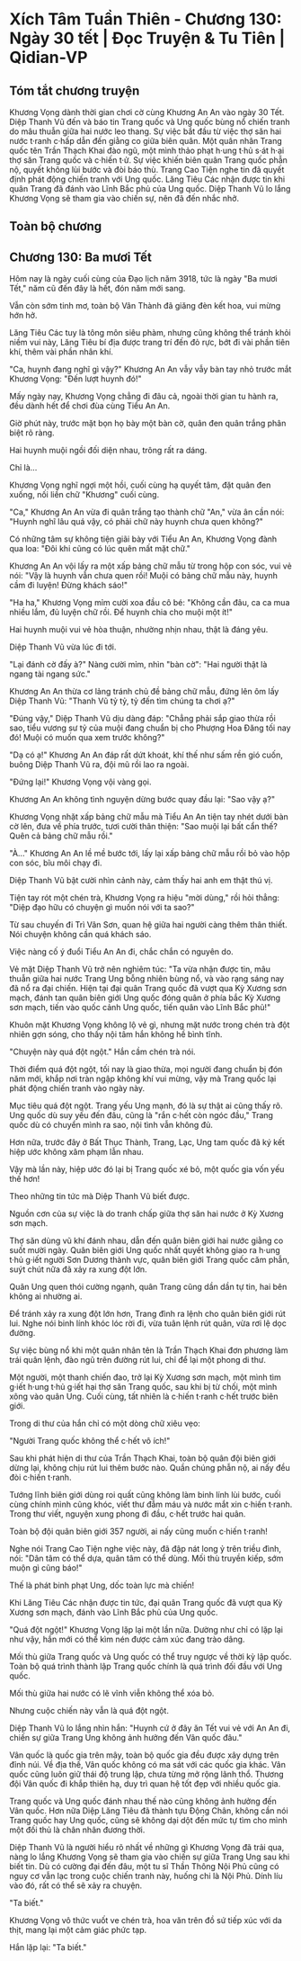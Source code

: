 # Xích Tâm Tuần Thiên - Chương 130: Ngày 30 tết | Đọc Truyện & Tu Tiên | Qidian-VP



## Tóm tắt chương truyện

Khương Vọng dành thời gian chơi cờ cùng Khương An An vào ngày 30 Tết. Diệp Thanh Vũ đến và báo tin Trang quốc và Ung quốc bùng nổ chiến tranh do mâu thuẫn giữa hai nước leo thang. Sự việc bắt đầu từ việc thợ săn hai nước t·ranh c·hấp dẫn đến giằng co giữa biên quân. Một quân nhân Trang quốc tên Trần Thạch Khai đào ngũ, một mình thảo phạt h·ung t·hủ s·át h·ại thợ săn Trang quốc và c·hiến t·ử. Sự việc khiến biên quân Trang quốc phẫn nộ, quyết không lùi bước và đòi báo thù. Trang Cao Tiện nghe tin đã quyết định phát động chiến tranh với Ung quốc. Lăng Tiêu Các nhận được tin khi quân Trang đã đánh vào Lĩnh Bắc phủ của Ung quốc. Diệp Thanh Vũ lo lắng Khương Vọng sẽ tham gia vào chiến sự, nên đã đến nhắc nhở.


## Toàn bộ chương

## Chương 130: Ba mươi Tết

Hôm nay là ngày cuối cùng của Đạo lịch năm 3918, tức là ngày "Ba mươi Tết," năm cũ đến đây là hết, đón năm mới sang.

Vẫn còn sớm tinh mơ, toàn bộ Vân Thành đã giăng đèn kết hoa, vui mừng hớn hở.

Lăng Tiêu Các tuy là tông môn siêu phàm, nhưng cũng không thể tránh khỏi niềm vui này, Lăng Tiêu bí địa được trang trí đến đỏ rực, bớt đi vài phần tiên khí, thêm vài phần nhân khí.

"Ca, huynh đang nghĩ gì vậy?" Khương An An vẫy vẫy bàn tay nhỏ trước mắt Khương Vọng: "Đến lượt huynh đó!"

Mấy ngày nay, Khương Vọng chẳng đi đâu cả, ngoài thời gian tu hành ra, đều dành hết để chơi đùa cùng Tiểu An An.

Giờ phút này, trước mặt bọn họ bày một bàn cờ, quân đen quân trắng phân biệt rõ ràng.

Hai huynh muội ngồi đối diện nhau, trông rất ra dáng.

Chỉ là...

Khương Vọng nghĩ ngợi một hồi, cuối cùng hạ quyết tâm, đặt quân đen xuống, nối liền chữ "Khương" cuối cùng.

"Ca," Khương An An vừa đi quân trắng tạo thành chữ "An," vừa ân cần nói: "Huynh nghĩ lâu quá vậy, có phải chữ này huynh chưa quen không?"

Có những tâm sự không tiện giãi bày với Tiểu An An, Khương Vọng đành qua loa: "Đôi khi cũng có lúc quên mất mặt chữ."

Khương An An vội lấy ra một xấp bảng chữ mẫu từ trong hộp con sóc, vui vẻ nói: "Vậy là huynh vẫn chưa quen rồi! Muội có bảng chữ mẫu này, huynh cầm đi luyện! Đừng khách sáo!"

"Ha ha," Khương Vọng mỉm cười xoa đầu cô bé: "Không cần đâu, ca ca mua nhiều lắm, đủ luyện chữ rồi. Để huynh chia cho muội một ít!"

Hai huynh muội vui vẻ hòa thuận, nhường nhịn nhau, thật là đáng yêu.

Diệp Thanh Vũ vừa lúc đi tới.

"Lại đánh cờ đấy à?" Nàng cười mỉm, nhìn "bàn cờ": "Hai người thật là ngang tài ngang sức."

Khương An An thừa cơ lảng tránh chủ đề bảng chữ mẫu, đứng lên ôm lấy Diệp Thanh Vũ: "Thanh Vũ tỷ tỷ, tỷ đến tìm chúng ta chơi ạ?"

"Đúng vậy," Diệp Thanh Vũ dịu dàng đáp: "Chẳng phải sắp giao thừa rồi sao, tiểu vương sư tỷ của muội đang chuẩn bị cho Phượng Hoa Đăng tối nay đó! Muội có muốn qua xem trước không?"

"Dạ có ạ!" Khương An An đáp rất dứt khoát, khí thế như sấm rền gió cuốn, buông Diệp Thanh Vũ ra, đội mũ rồi lao ra ngoài.

"Đứng lại!" Khương Vọng vội vàng gọi.

Khương An An không tình nguyện dừng bước quay đầu lại: "Sao vậy ạ?"

Khương Vọng nhặt xấp bảng chữ mẫu mà Tiểu An An tiện tay nhét dưới bàn cờ lên, đưa về phía trước, tươi cười thân thiện: "Sao muội lại bất cẩn thế? Quên cả bảng chữ mẫu rồi."

"À..." Khương An An lề mề bước tới, lấy lại xấp bảng chữ mẫu rồi bỏ vào hộp con sóc, bĩu môi chạy đi.

Diệp Thanh Vũ bật cười nhìn cảnh này, cảm thấy hai anh em thật thú vị.

Tiện tay rót một chén trà, Khương Vọng ra hiệu "mời dùng," rồi hỏi thẳng: "Diệp đạo hữu có chuyện gì muốn nói với ta sao?"

Từ sau chuyến đi Trì Vân Sơn, quan hệ giữa hai người càng thêm thân thiết. Nói chuyện không cần quá khách sáo.

Việc nàng cố ý đuổi Tiểu An An đi, chắc chắn có nguyên do.

Vẻ mặt Diệp Thanh Vũ trở nên nghiêm túc: "Ta vừa nhận được tin, mâu thuẫn giữa hai nước Trang Ung bỗng nhiên bùng nổ, và vào rạng sáng nay đã nổ ra đại chiến. Hiện tại đại quân Trang quốc đã vượt qua Kỳ Xương sơn mạch, đánh tan quân biên giới Ung quốc đóng quân ở phía bắc Kỳ Xương sơn mạch, tiến vào quốc cảnh Ung quốc, tiến quân vào Lĩnh Bắc phủ!"

Khuôn mặt Khương Vọng không lộ vẻ gì, nhưng mặt nước trong chén trà đột nhiên gợn sóng, cho thấy nội tâm hắn không hề bình tĩnh.

"Chuyện này quá đột ngột." Hắn cầm chén trà nói.

Thời điểm quá đột ngột, tối nay là giao thừa, mọi người đang chuẩn bị đón năm mới, khắp nơi tràn ngập không khí vui mừng, vậy mà Trang quốc lại phát động chiến tranh vào ngày này.

Mục tiêu quá đột ngột. Trang yếu Ung mạnh, đó là sự thật ai cũng thấy rõ. Ung quốc dù suy yếu đến đâu, cũng là "rắn c·hết còn ngóc đầu," Trang quốc dù có chuyển mình ra sao, nội tình vẫn không đủ.

Hơn nữa, trước đây ở Bất Thục Thành, Trang, Lạc, Ung tam quốc đã ký kết hiệp ước không xâm phạm lẫn nhau.

Vậy mà lần này, hiệp ước đó lại bị Trang quốc xé bỏ, một quốc gia vốn yếu thế hơn!

Theo những tin tức mà Diệp Thanh Vũ biết được.

Nguồn cơn của sự việc là do tranh chấp giữa thợ săn hai nước ở Kỳ Xương sơn mạch.

Thợ săn dùng vũ khí đánh nhau, dẫn đến quân biên giới hai nước giằng co suốt mười ngày. Quân biên giới Ung quốc nhất quyết không giao ra h·ung t·hủ g·iết người Sơn Dương thành vực, quân biên giới Trang quốc căm phẫn, suýt chút nữa đã xảy ra xung đột lớn.

Quân Ung quen thói cường ngạnh, quân Trang cũng dần dần tự tin, hai bên không ai nhường ai.

Để tránh xảy ra xung đột lớn hơn, Trang đình ra lệnh cho quân biên giới rút lui. Nghe nói binh lính khóc lóc rời đi, vừa tuân lệnh rút quân, vừa rơi lệ dọc đường.

Sự việc bùng nổ khi một quân nhân tên là Trần Thạch Khai đơn phương làm trái quân lệnh, đào ngũ trên đường rút lui, chỉ để lại một phong di thư.

Một người, một thanh chiến đao, trở lại Kỳ Xương sơn mạch, một mình tìm g·iết h·ung t·hủ g·iết hại thợ săn Trang quốc, sau khi bị từ chối, một mình xông vào quân Ung. Cuối cùng, tất nhiên là c·hiến t·ranh c·hết trước biên giới.

Trong di thư của hắn chỉ có một dòng chữ xiêu vẹo:

"Người Trang quốc không thể c·hết vô ích!"

Sau khi phát hiện di thư của Trần Thạch Khai, toàn bộ quân đội biên giới dừng lại, không chịu rút lui thêm bước nào. Quần chúng phẫn nộ, ai nấy đều đòi c·hiến t·ranh.

Tướng lĩnh biên giới dùng roi quất cũng không làm binh lính lùi bước, cuối cùng chính mình cũng khóc, viết thư đẫm máu và nước mắt xin c·hiến t·ranh. Trong thư viết, nguyện xung phong đi đầu, c·hết trước hai quân.

Toàn bộ đội quân biên giới 357 người, ai nấy cũng muốn c·hiến t·ranh!

Nghe nói Trang Cao Tiện nghe việc này, đã đập nát long ỷ trên triều đình, nói: "Dân tâm có thể dựa, quân tâm có thể dùng. Mối thù truyền kiếp, sớm muộn gì cũng báo!"

Thế là phát binh phạt Ung, dốc toàn lực mà chiến!

Khi Lăng Tiêu Các nhận được tin tức, đại quân Trang quốc đã vượt qua Kỳ Xương sơn mạch, đánh vào Lĩnh Bắc phủ của Ung quốc.

"Quá đột ngột!" Khương Vọng lặp lại một lần nữa. Dường như chỉ có lặp lại như vậy, hắn mới có thể kìm nén được cảm xúc đang trào dâng.

Mối thù giữa Trang quốc và Ung quốc có thể truy ngược về thời kỳ lập quốc. Toàn bộ quá trình thành lập Trang quốc chính là quá trình đối đầu với Ung quốc.

Mối thù giữa hai nước có lẽ vĩnh viễn không thể xóa bỏ.

Nhưng cuộc chiến này vẫn là quá đột ngột.

Diệp Thanh Vũ lo lắng nhìn hắn: "Huynh cứ ở đây ăn Tết vui vẻ với An An đi, chiến sự giữa Trang Ung không ảnh hưởng đến Vân quốc đâu."

Vân quốc là quốc gia trên mây, toàn bộ quốc gia đều được xây dựng trên đỉnh núi. Về địa thế, Vân quốc không có ma sát với các quốc gia khác. Vân quốc cũng luôn giữ thái độ trung lập, chưa từng mở rộng lãnh thổ. Thương đội Vân quốc đi khắp thiên hạ, duy trì quan hệ tốt đẹp với nhiều quốc gia.

Trang quốc và Ung quốc đánh nhau thế nào cũng không ảnh hưởng đến Vân quốc. Hơn nữa Diệp Lăng Tiêu đã thành tựu Động Chân, không cần nói Trang quốc hay Ung quốc, cũng sẽ không dại dột đến mức tự tìm cho mình một đối thủ là chân nhân đương thời.

Diệp Thanh Vũ là người hiểu rõ nhất về những gì Khương Vọng đã trải qua, nàng lo lắng Khương Vọng sẽ tham gia vào chiến sự giữa Trang Ung sau khi biết tin. Dù có cường đại đến đâu, một tu sĩ Thần Thông Nội Phủ cũng có nguy cơ vẫn lạc trong cuộc chiến tranh này, huống chi là Nội Phủ. Dính líu vào đó, rất có thể sẽ xảy ra chuyện.

"Ta biết."

Khương Vọng vô thức vuốt ve chén trà, hoa văn trên đồ sứ tiếp xúc với da thịt, mang lại một cảm giác phức tạp.

Hắn lặp lại: "Ta biết."